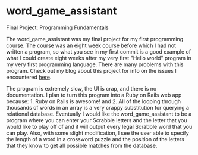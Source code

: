 word_game_assistant
===================

Final Project: Programming Fundamentals
<p>
The word_game_assistant was my final project for my first programming course. The course was an eight week course
before which I had not written a program, so what you see in my first commit is a good example of what I could
create eight weeks after my very first "Hello world" program in my very first programming language. There are
many problems with this program. Check out my blog about this project for info on the issues I encountered 
<a href="http://bullardamitchell.wordpress.com/2013/05/13/h1a-quest-to-discover-things-ive-already-been-given-h1/">here<a>.
</p>
<p>
The program is extremely slow, the UI is crap, and there is no documentation. I plan to turn this program into a Ruby on Rails
web app because: 1. Ruby on Rails is awesome! and 2. All of the looping through thousands of words in an array is a very crappy
substitution for querying a relational database. Eventually I would like the word_game_assistant to be a program
where you can enter your Scrabble letters and the letter that you would like to play off of and it will output every legal Scrabble
word that you can play. Also,  with some slight modification, I see the user able to specify the length of a word in a crossword
puzzle and the position of the letters that they know to get all possible matches from the database.
</p>
